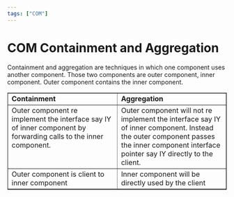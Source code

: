 ```yaml
---
tags: ["COM"]
---
```


# COM Containment and Aggregation

Containment and aggregation are techniques in which one component uses another component. Those two components are outer component, inner component. Outer component contains the inner component.

<table border="1" cellspacing="0" cellpadding="0"><tbody><tr><td valign="top" width="343"><strong>Containment</strong></td><td valign="top" width="343"><strong>Aggregation</strong></td></tr><tr><td valign="top" width="343">Outer component re implement the interface say IY of inner component by forwarding calls to the inner component.</td><td valign="top" width="343">Outer component will not re implement the interface say IY of inner component. Instead the outer component passes the inner component interface pointer say IY directly to the client.</td></tr><tr><td valign="top" width="343">Outer component is client to inner component</td><td valign="top" width="343">Inner component will be directly used by the client</td></tr></tbody></table>

